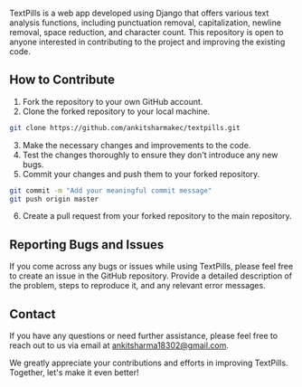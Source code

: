 

TextPills is a web app developed using Django that offers various text analysis functions, including punctuation removal, capitalization, newline removal, space reduction, and character count. This repository is open to anyone interested in contributing to the project and improving the existing code.

## How to Contribute

1. Fork the repository to your own GitHub account.
2. Clone the forked repository to your local machine.
```bash
git clone https://github.com/ankitsharmakec/textpills.git
```
3. Make the necessary changes and improvements to the code.
4. Test the changes thoroughly to ensure they don't introduce any new bugs.
5. Commit your changes and push them to your forked repository.
```bash
git commit -m "Add your meaningful commit message"
git push origin master
```
6. Create a pull request from your forked repository to the main repository.

## Reporting Bugs and Issues

If you come across any bugs or issues while using TextPills, please feel free to create an issue in the GitHub repository. Provide a detailed description of the problem, steps to reproduce it, and any relevant error messages.

## Contact

If you have any questions or need further assistance, please feel free to reach out to us via email at [ankitsharma18302@gmail.com](mailto:ankitsharma18302@gmail.com).

We greatly appreciate your contributions and efforts in improving TextPills. Together, let's make it even better!

